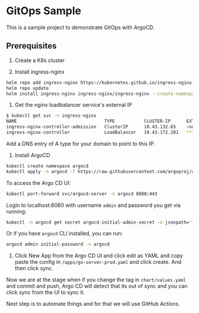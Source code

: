 # GitOps Sample

This is a sample project to demonstrate GitOps with ArgoCD.

## Prerequisites

1. Create a K8s cluster

1. Install ingress-nginx

```bash
helm repo add ingress-nginx https://kubernetes.github.io/ingress-nginx
helm repo update
helm install ingress-nginx ingress-nginx/ingress-nginx --create-namespace --namespace ingress-nginx
```

1. Get the nginx loadbalancer service's external IP

```bash
$ kubectl get svc -n ingress-nginx
NAME                                 TYPE           CLUSTER-IP      EXTERNAL-IP     PORT(S)                      AGE
ingress-nginx-controller-admission   ClusterIP      10.43.132.65    <none>          443/TCP                      3m12s
ingress-nginx-controller             LoadBalancer   10.43.172.201   **74.220.19.189**   80:31297/TCP,443:32408/TCP   3m12s
```

Add a DNS entry of A type for your domain to point to this IP.

1. Install ArgoCD

```bash
kubectl create namespace argocd
kubectl apply -n argocd -f https://raw.githubusercontent.com/argoproj/argo-cd/stable/manifests/install.yaml
```

To access the Argo CD UI:

```bash
kubectl port-forward svc/argocd-server -n argocd 8080:443
```

Login to localhost:8080 with username `admin` and password you get via running:
```bash
kubectl -n argocd get secret argocd-initial-admin-secret -o jsonpath="{.data.password}" | base64 -d
```
Or if you have `argocd` CLI installed, you can run:
```bash
argocd admin initial-password -n argocd
```

1. Click New App from the Argo CD UI and click edit as YAML and copy paste the config in `/apps/go-server-prod.yaml` and click create. And then click sync.

Now we are at the stage when if you change the tag in `chart/values.yaml` and commit and push, Argo CD will detect that its out of sync and you can click sync from the UI to sync it.

Next step is to automate things and for that we will use GitHub Actions.